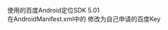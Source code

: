 使用的百度Android定位SDK 5.01  
在AndroidManifest.xml中的
<meta-data android:name="com.baidu.lbsapi.API_KEY" android:value="key:开发者申请的key" />
修改为自己申请的百度Key
